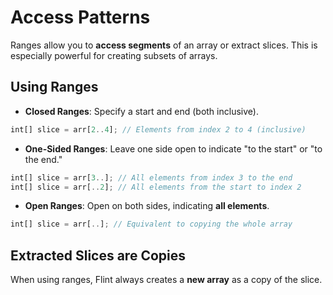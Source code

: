 # Access Patterns

Ranges allow you to **access segments** of an array or extract slices. This is especially powerful for creating subsets of arrays.

## Using Ranges

- **Closed Ranges**: Specify a start and end (both inclusive).

```rs
int[] slice = arr[2..4]; // Elements from index 2 to 4 (inclusive)
```

- **One-Sided Ranges**: Leave one side open to indicate "to the start" or "to the end."

```rs
int[] slice = arr[3..]; // All elements from index 3 to the end
int[] slice = arr[..2]; // All elements from the start to index 2
```

- **Open Ranges**: Open on both sides, indicating **all elements**.

```rs
int[] slice = arr[..]; // Equivalent to copying the whole array
```

## Extracted Slices are Copies

When using ranges, Flint always creates a **new array** as a copy of the slice.
